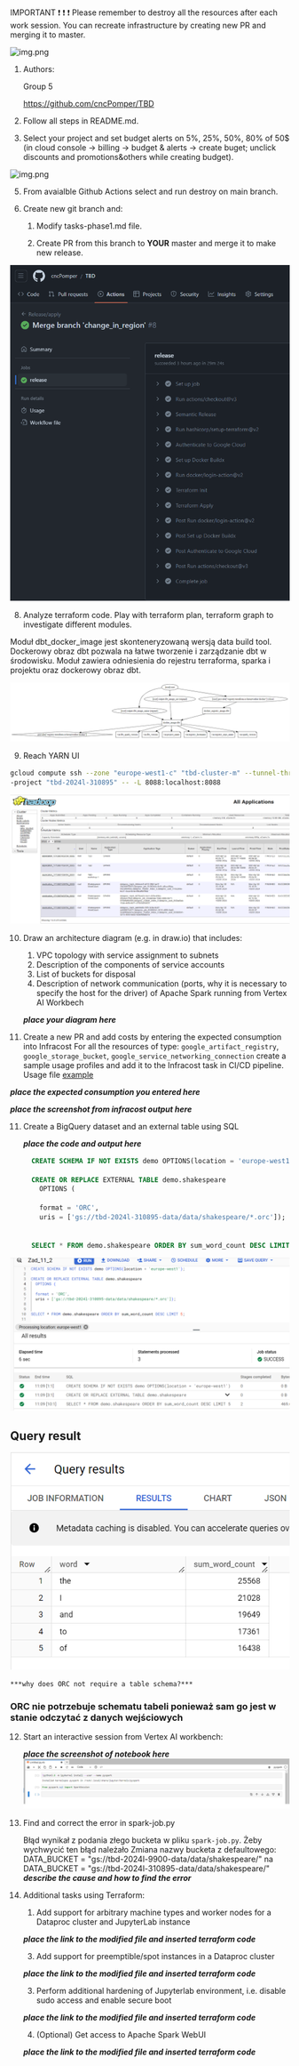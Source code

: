 IMPORTANT ❗ ❗ ❗ Please remember to destroy all the resources after each work session. You can recreate infrastructure by creating new PR and merging it to master.

![img.png](doc/figures/destroy.png)

1. Authors:

   Group 5

   https://github.com/cncPomper/TBD

2. Follow all steps in README.md.

3. Select your project and set budget alerts on 5%, 25%, 50%, 80% of 50$ (in cloud console -> billing -> budget & alerts -> create buget; unclick discounts and promotions&others while creating budget).

  ![img.png](doc/figures/discounts.png)

5. From avaialble Github Actions select and run destroy on main branch.

7. Create new git branch and:
    1. Modify tasks-phase1.md file.

    2. Create PR from this branch to **YOUR** master and merge it to make new release.

  ![img.png](doc/figures/success_release.png)


8. Analyze terraform code. Play with terraform plan, terraform graph to investigate different modules.

Moduł dbt_docker_image jest skonteneryzowaną wersją data build tool. Dockerowy obraz dbt pozwala na łatwe tworzenie i zarządzanie dbt w środowisku. Moduł zawiera odniesienia do rejestru terraforma, sparka i projektu oraz dockerowy obraz dbt.

  ![img.png](doc/figures/dbt_docker_image.png)

9. Reach YARN UI

```bash
gcloud compute ssh --zone "europe-west1-c" "tbd-cluster-m" --tunnel-through-iap -
-project "tbd-2024l-310895" -- -L 8088:localhost:8088
```

  ![img.png](doc/figures/yarn_ui.png)


10. Draw an architecture diagram (e.g. in draw.io) that includes:
    1. VPC topology with service assignment to subnets
    2. Description of the components of service accounts
    3. List of buckets for disposal
    4. Description of network communication (ports, why it is necessary to specify the host for the driver) of Apache Spark running from Vertex AI Workbech

    ***place your diagram here***

11. Create a new PR and add costs by entering the expected consumption into Infracost
For all the resources of type: `google_artifact_registry`, `google_storage_bucket`, `google_service_networking_connection`
create a sample usage profiles and add it to the Infracost task in CI/CD pipeline. Usage file [example](https://github.com/infracost/infracost/blob/master/infracost-usage-example.yml)

   ***place the expected consumption you entered here***

   ***place the screenshot from infracost output here***

11. Create a BigQuery dataset and an external table using SQL

    ***place the code and output here***
    ```sql
      CREATE SCHEMA IF NOT EXISTS demo OPTIONS(location = 'europe-west1');

      CREATE OR REPLACE EXTERNAL TABLE demo.shakespeare
        OPTIONS (

        format = 'ORC',
        uris = ['gs://tbd-2024l-310895-data/data/shakespeare/*.orc']);


      SELECT * FROM demo.shakespeare ORDER BY sum_word_count DESC LIMIT 5;
    ```

  ![img.png](doc/figures/bigquery_success.png)

  ## Query result

  ![img.png](doc/figures/bigquery_result.png)

    ***why does ORC not require a table schema?***
  ### ORC nie potrzebuje schematu tabeli ponieważ sam go jest w stanie odczytać z danych wejściowych


12. Start an interactive session from Vertex AI workbench:

    ***place the screenshot of notebook here***
      ![img.png](doc/figures/vertex_ai_pyspark.png)

13. Find and correct the error in spark-job.py

    Błąd wynikał z podania złego bucketa w pliku `spark-job.py`. Żeby wychwycić ten błąd należało
    Zmiana nazwy bucketa z defaultowego:
    DATA_BUCKET = "gs://tbd-2024l-9900-data/data/shakespeare/"
    na
    DATA_BUCKET = "gs://tbd-2024l-310895-data/data/shakespeare/"
    ***describe the cause and how to find the error***

14. Additional tasks using Terraform:

    1. Add support for arbitrary machine types and worker nodes for a Dataproc cluster and JupyterLab instance

    ***place the link to the modified file and inserted terraform code***

    3. Add support for preemptible/spot instances in a Dataproc cluster

    ***place the link to the modified file and inserted terraform code***

    3. Perform additional hardening of Jupyterlab environment, i.e. disable sudo access and enable secure boot

    ***place the link to the modified file and inserted terraform code***

    4. (Optional) Get access to Apache Spark WebUI

    ***place the link to the modified file and inserted terraform code***
